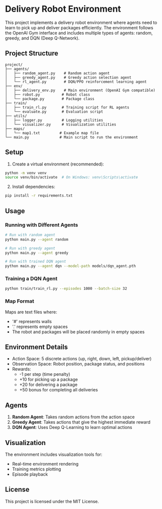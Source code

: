 # Delivery Robot Environment

This project implements a delivery robot environment where agents need to learn to pick up and deliver packages efficiently. The environment follows the OpenAI Gym interface and includes multiple types of agents: random, greedy, and DQN (Deep Q-Network).

## Project Structure

```
project/
├── agents/
│   ├── random_agent.py    # Random action agent
│   ├── greedy_agent.py    # Greedy action selection agent
│   └── rl_agent.py        # DQN/PPO reinforcement learning agent
├── env/
│   ├── delivery_env.py    # Main environment (OpenAI Gym compatible)
│   ├── robot.py          # Robot class
│   └── package.py        # Package class
├── train/
│   ├── train_rl.py       # Training script for RL agents
│   └── evaluate.py       # Evaluation script
├── utils/
│   ├── logger.py         # Logging utilities
│   └── visualizer.py     # Visualization utilities
├── maps/
│   └── map1.txt         # Example map file
└── main.py              # Main script to run the environment
```

## Setup

1. Create a virtual environment (recommended):
```bash
python -m venv venv
source venv/bin/activate  # On Windows: venv\Scripts\activate
```

2. Install dependencies:
```bash
pip install -r requirements.txt
```

## Usage

### Running with Different Agents

```bash
# Run with random agent
python main.py --agent random

# Run with greedy agent
python main.py --agent greedy

# Run with trained DQN agent
python main.py --agent dqn --model-path models/dqn_agent.pth
```

### Training a DQN Agent

```bash
python train/train_rl.py --episodes 1000 --batch-size 32
```

### Map Format

Maps are text files where:
- '#' represents walls
- '.' represents empty spaces
- The robot and packages will be placed randomly in empty spaces

## Environment Details

- Action Space: 5 discrete actions (up, right, down, left, pickup/deliver)
- Observation Space: Robot position, package status, and positions
- Rewards:
  - -1 per step (time penalty)
  - +10 for picking up a package
  - +20 for delivering a package
  - +50 bonus for completing all deliveries

## Agents

1. **Random Agent**: Takes random actions from the action space
2. **Greedy Agent**: Takes actions that give the highest immediate reward
3. **DQN Agent**: Uses Deep Q-Learning to learn optimal actions

## Visualization

The environment includes visualization tools for:
- Real-time environment rendering
- Training metrics plotting
- Episode playback

## License

This project is licensed under the MIT License. 